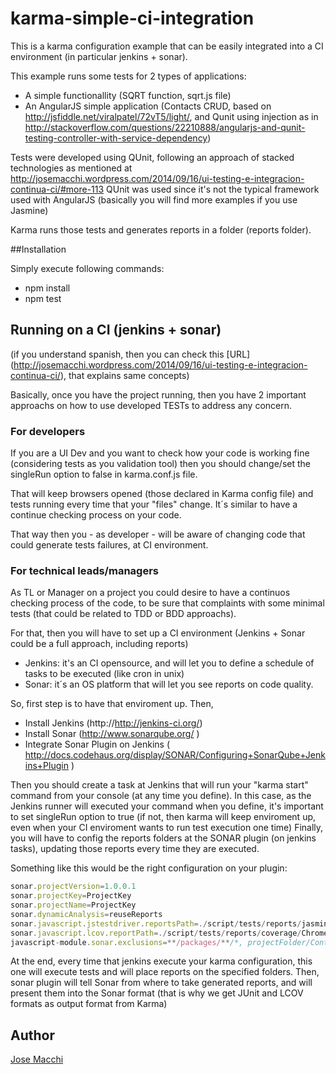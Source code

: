 karma-simple-ci-integration
===========================

This is a karma configuration example that can be easily integrated into a CI environment (in particular jenkins + sonar).

This example runs some tests for 2 types of applications:

- A simple functionallity (SQRT function, sqrt.js file)
- An AngularJS simple application (Contacts CRUD, based on http://jsfiddle.net/viralpatel/72vT5/light/, and Qunit using injection as in http://stackoverflow.com/questions/22210888/angularjs-and-qunit-testing-controller-with-service-dependency)

Tests were developed using QUnit, following an approach of stacked technologies as mentioned at  http://josemacchi.wordpress.com/2014/09/16/ui-testing-e-integracion-continua-ci/#more-113
QUnit was used since it's not the typical framework used with AngularJS (basically you will find more examples if you use Jasmine)

Karma runs those tests and generates reports in a folder (reports folder).

##Installation

Simply execute following commands:
 
 - npm install 
 - npm test
 
## Running on a CI (jenkins + sonar)
(if you understand spanish, then you can check this [URL] (http://josemacchi.wordpress.com/2014/09/16/ui-testing-e-integracion-continua-ci/), that explains same concepts)

Basically, once you have the project running, then you have 2 important approachs on how to use developed TESTs to address any concern.

### For developers
If you are a UI Dev and you want to check how your code is working fine (considering tests as you validation tool) then you should change/set the singleRun option to false in karma.conf.js file.

That will keep browsers opened (those declared in Karma config file) and tests running every time that your "files" change. 
It´s similar to have a continue checking process on your code.

That way then you - as developer - will be aware of changing code that could generate tests failures, at CI environment.

### For technical leads/managers

As TL or Manager on a project you could desire to have a continuos checking process of the code, to be sure that complaints with some minimal tests (that could be related to TDD or BDD approachs).

For that, then you will have to set up a CI environment (Jenkins + Sonar could be a full approach, including reports)

* Jenkins: it's an CI opensource, and will let you to define a schedule of tasks to be executed (like cron in unix)
* Sonar: it´s an OS platform that will let you see reports on code quality.

So, first step is to have that enviroment up. Then,

- Install Jenkins (http://http://jenkins-ci.org/)
- Install Sonar (http://www.sonarqube.org/ )
- Integrate Sonar Plugin on Jenkins ( http://docs.codehaus.org/display/SONAR/Configuring+SonarQube+Jenkins+Plugin )

Then you should create a task at Jenkins that will run your "karma start" command from your console (at any time you define).
In this case, as the Jenkins runner will executed your command when you define, it's important to set singleRun option to true (if not, then karma will keep enviroment up, even when your CI enviroment wants to run test execution one time)
Finally, you will have to config the reports folders at the SONAR plugin (on jenkins tasks), updating those reports every time they are executed.

Something like this would be the right configuration on your plugin:

```javascript
sonar.projectVersion=1.0.0.1
sonar.projectKey=ProjectKey
sonar.projectName=ProjectKey
sonar.dynamicAnalysis=reuseReports
sonar.javascript.jstestdriver.reportsPath=./script/tests/reports/jasmine
sonar.javascript.lcov.reportPath=./script/tests/reports/coverage/Chrome 35.0.1916 (Windows 7)/lcov.info
javascript-module.sonar.exclusions=**/packages/**/*, projectFolder/Content/**/*
```
 
At the end, every time that jenkins execute your karma configuration, this one will execute tests and will place reports on the specified folders.
Then, sonar plugin will tell Sonar from where to take generated reports, and will present them into the Sonar format (that is why we get JUnit and LCOV formats as output format from Karma)
 
## Author

[Jose Macchi](https://github.com/jemacchi)



